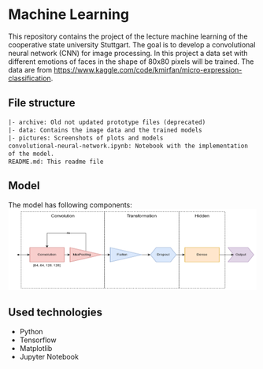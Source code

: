 # Machine Learning
This repository contains the project of the lecture machine learning of the cooperative state university Stuttgart. The
goal is to develop a convolutional neural network (CNN) for image processing. In this project a data set with different
emotions of faces in the shape of 80x80 pixels will be trained. The data are from
<https://www.kaggle.com/code/kmirfan/micro-expression-classification>.

## File structure

```Text
|- archive: Old not updated prototype files (deprecated)
|- data: Contains the image data and the trained models
|- pictures: Screenshots of plots and models
convolutional-neural-network.ipynb: Notebook with the implementation of the model.
README.md: This readme file
```

## Model

The model has following components:
![Picture of the Model](pictures/architecture_model.png)

## Used technologies

- Python
- Tensorflow
- Matplotlib
- Jupyter Notebook